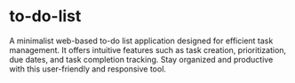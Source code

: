 # to-do-list
 A minimalist web-based to-do list application designed for efficient task management. It offers intuitive features such as task creation, prioritization, due dates, and task completion tracking. Stay organized and productive with this user-friendly and responsive tool.
